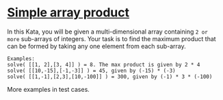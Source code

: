 # [Simple array product](https://www.codewars.com/kata/simple-array-product "https://www.codewars.com/kata/5d0365accfd09600130a00c9")

In this Kata, you will be given a multi-dimensional array containing `2 or more` sub-arrays of integers. Your task is to find the maximum product that can be formed by taking any one element from each sub-array.

```
Examples:
solve( [[1, 2],[3, 4]] ) = 8. The max product is given by 2 * 4
solve( [[10,-15],[-1,-3]] ) = 45, given by (-15) * (-3)
solve( [[1,-1],[2,3],[10,-100]] ) = 300, given by (-1) * 3 * (-100)
```

More examples in test cases.